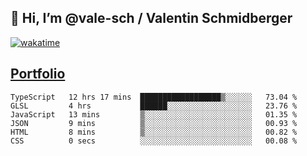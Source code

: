 ## 👋 Hi, I’m @vale-sch / Valentin Schmidberger
[![wakatime](https://wakatime.com/badge/user/7560c813-56c2-4ce8-b378-268c8ee84276.svg)](https://wakatime.com/@7560c813-56c2-4ce8-b378-268c8ee84276)
##  [Portfolio](https://vale-sch.github.io/ValentinSchmidberger/ "Portfolio")
<!--START_SECTION:waka-->

```text
TypeScript   12 hrs 17 mins  ██████████████████▒░░░░░░   73.04 %
GLSL         4 hrs           ██████░░░░░░░░░░░░░░░░░░░   23.76 %
JavaScript   13 mins         ▒░░░░░░░░░░░░░░░░░░░░░░░░   01.35 %
JSON         9 mins          ▒░░░░░░░░░░░░░░░░░░░░░░░░   00.93 %
HTML         8 mins          ▒░░░░░░░░░░░░░░░░░░░░░░░░   00.82 %
CSS          0 secs          ░░░░░░░░░░░░░░░░░░░░░░░░░   00.08 %
```

<!--END_SECTION:waka-->
